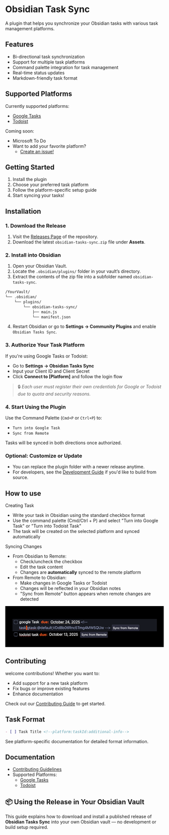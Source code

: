 # Obsidian Task Sync

A plugin that helps you synchronize your Obsidian tasks with various task management platforms.

## Features

- Bi-directional task synchronization
- Support for multiple task platforms
- Command palette integration for task management
- Real-time status updates
- Markdown-friendly task format

## Supported Platforms

Currently supported platforms:

- [Google Tasks](docs/platform/GTask.md)
- [Todoist](docs/platform/Todoist.md)

Coming soon:

- Microsoft To Do
- Want to add your favorite platform?
  - [Create an issue!](https://github.com/hong-sile/obsidian-tasks-sync/issues)

## Getting Started

1. Install the plugin
2. Choose your preferred task platform
3. Follow the platform-specific setup guide
4. Start syncing your tasks!

## Installation

### 1. Download the Release

1. Visit the [Releases Page](https://github.com/hong-sile/obsidian-tasks-sync/releases) of the repository.
2. Download the latest `obsidian-tasks-sync.zip` file under **Assets**.


### 2. Install into Obsidian

1. Open your Obsidian Vault.
2. Locate the `.obsidian/plugins/` folder in your vault’s directory.
3. Extract the contents of the zip file into a subfolder named `obsidian-tasks-sync`.

```
/YourVault/
└── .obsidian/
    └── plugins/
        └── obsidian-tasks-sync/
            ├── main.js
            └── manifest.json
```

4. Restart Obsidian or go to **Settings → Community Plugins** and enable `Obsidian Tasks Sync`.


### 3. Authorize Your Task Platform

If you're using Google Tasks or Todoist:

* Go to **Settings → Obsidian Tasks Sync**
* Input your Client ID and Client Secret
* Click **Connect to \[Platform]** and follow the login flow

> 🔒 *Each user must register their own credentials for Google or Todoist due to quota and security reasons.*


### 4. Start Using the Plugin

Use the Command Palette (`Cmd+P` or `Ctrl+P`) to:

* `Turn into Google Task`
* `Sync from Remote`

Tasks will be synced in both directions once authorized.


### Optional: Customize or Update

* You can replace the plugin folder with a newer release anytime.
* For developers, see the [Development Guide](https://github.com/hong-sile/obsidian-tasks-sync/wiki/Development-Guide) if you'd like to build from source.

## How to use

Creating Task

- Write your task in Obsidian using the standard checkbox format
- Use the command palette (Cmd/Ctrl + P) and select "Turn into Google Task" or "Turn into Todoist Task"
- The task will be created on the selected platform and synced automatically

Syncing Changes

- From Obsidian to Remote:
  - Check/uncheck the checkbox
  - Edit the task content
  - Changes are **automatically** synced to the remote platform
- From Remote to Obsidian:
  - Make changes in Google Tasks or Todoist
  - Changes will be reflected in your Obsidian notes
  - "Sync from Remote" button appears when remote changes are detected

![example](docs/images/usages.png)

## Contributing

welcome contributions! Whether you want to:

- Add support for a new task platform
- Fix bugs or improve existing features
- Enhance documentation

Check out our [Contributing Guide](docs/contributing.md) to get started.

## Task Format

```markdown
- [ ] Task Title <!--platform:taskId:additional-info-->
```

See platform-specific documentation for detailed format information.

## Documentation

- [Contributing Guidelines](docs/contributing.md)
- Supported Platforms:
  - [Google Tasks](docs/platform/GTask.md)
  - [Todoist](docs/platform/todoist.md)

## 📦 Using the Release in Your Obsidian Vault

This guide explains how to download and install a published release of **Obsidian Tasks Sync** into your own Obsidian vault — no development or build setup required.
